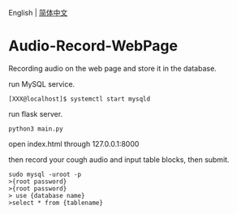 English | [简体中文](./README_cn.md) 
# Audio-Record-WebPage
 Recording audio on the web page and store it in the database.

run MySQL service.
```
[XXX@localhost]$ systemctl start mysqld
```

run flask server.
```
python3 main.py
```

open index.html through 127.0.0.1:8000

then record your cough audio and input table blocks, then submit.

```
sudo mysql -uroot -p
>{root password}
>{root password}
> use {database name}
>select * from {tablename}
```
